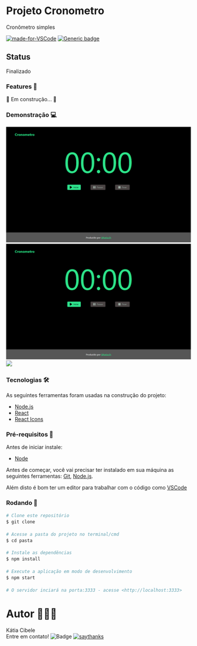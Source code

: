 # Projeto Cronometro   

Cronômetro simples

[![made-for-VSCode](https://img.shields.io/badge/Made%20for-VSCode-1f425f.svg)](https://code.visualstudio.com/)
[![Generic badge](https://img.shields.io/badge/Team-React-<COLOR>.svg)](https://shields.io/)

<!--te-->

## Status
Finalizado


###  Features 🏁

🚧  Em construção...  🚧


###  Demonstração 💻

![demonstração](https://github.com/katiacih/cronometro/blob/master/res/ref1.PNG)
![](res/ref1.png)
![](cronometro/res/ref1.png)

###  Tecnologias 🛠

As seguintes ferramentas foram usadas na construção do projeto:

- [Node.js](https://nodejs.org/en/)
- [React](https://pt-br.reactjs.org/)
- [React Icons](https://react-icons.github.io/react-icons/)


###  Pré-requisitos 🔧

Antes de iniciar instale:

- [Node](https://nodejs.org/en/)

Antes de começar, você vai precisar ter instalado em sua máquina as seguintes ferramentas:
[Git](https://git-scm.com), [Node.js](https://nodejs.org/en/).

Além disto é bom ter um editor para trabalhar com o código como [VSCode](https://code.visualstudio.com/)

###  Rodando 🎲

```bash
# Clone este repositório
$ git clone 

# Acesse a pasta do projeto no terminal/cmd
$ cd pasta

# Instale as dependências
$ npm install

# Execute a aplicação em modo de desenvolvimento
$ npm start

# O servidor inciará na porta:3333 - acesse <http://localhost:3333>
```


#  Autor 👩🏻‍💻

Kátia Cibele  
Entre em contato!
![Badge](https://img.shields.io/badge/katiacih-entre%20em%20contato-green)
[![saythanks](https://img.shields.io/badge/say-thanks-ff69b4.svg)](https://saythanks.io/to/kennethreitz)
